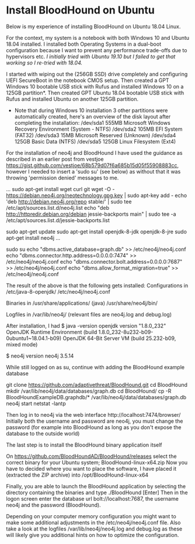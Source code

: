 # Install BloodHound on Ubuntu
Below is my experience of installing BloodHound on Ubuntu 18.04 Linux.

For the context, my system is a notebook with both Windows 10 and Ubuntu 18.04 installed. I installed both Operating Systems in a dual-boot configuration because I want to prevent any performance trade-offs due to hypervisors etc. 
*I initially tried with Ubuntu 19.10 but I failed to get that working so I re-tried with 18.04.*

I started with wiping out the (256GB SSD) drive completely and configuring UEFI SecureBoot in the notebook CMOS setup. Then created a GPT Windows 10 bootable USB stick with Rufus and installed Windows 10 on a 125GB partition*.
Then created GPT Ubuntu 18.04 bootable USB stick with Rufus and installed Ubuntu on another 125GB partition.

* Note that during Windows 10 installation 3 other partitions were automatically created, here's an overview of the disk layout after completing the installation:
/dev/sda1 555MB Microsoft Windows Recovery Environment (System - NTFS)
/dev/sda2 105MB EFI System (FAT32)
/dev/sda3 15MB Microsoft Reserved (Unknown)
/dev/sda4 125GB Basic Data (NTFS)
/dev/sda5 125GB Linux Filesystem (Ext4)

For the installation of neo4j and BloodHound I have used the guidance as described in an earlier post from vestjoe https://gist.github.com/vestjoe/68b579d07f6a685b15d05f55908883cc, however I needed to insert a 'sudo su' (see below) as without that it was throwing 'permission denied' messages to me.

...
sudo apt-get install wget curl git
wget -O - https://debian.neo4j.org/neotechnology.gpg.key | sudo apt-key add -
echo 'deb http://debian.neo4j.org/repo stable/' | sudo tee /etc/apt/sources.list.d/neo4j.list
echo "deb http://httpredir.debian.org/debian jessie-backports main" | sudo tee -a /etc/apt/sources.list.d/jessie-backports.list

sudo apt-get update
sudo apt-get install openjdk-8-jdk openjdk-8-jre
sudo apt-get install neo4j
...

sudo su
echo "dbms.active_database=graph.db" >> /etc/neo4j/neo4j.conf
echo "dbms.connector.http.address=0.0.0.0:7474" >> /etc/neo4j/neo4j.conf
echo "dbms.connector.bolt.address=0.0.0.0:7687" >> /etc/neo4j/neo4j.conf
echo "dbms.allow_format_migration=true" >> /etc/neo4j/neo4j.conf

The result of the above is that the following gets installed:
Configurations in
/etc/java-8-openjdk/
/etc/neo4j/neo4j.conf

Binaries in
/usr/share/applications/ (java)
/usr/share/neo4j/bin/

Logfiles in
/var/lib/neo4j/ (relevant files are neo4j.log and debug.log)

After installation, I had
$ java -version
openjdk version "1.8.0_232"
OpenJDK Runtime Environment (build 1.8.0_232-8u232-b09-0ubuntu1~18.04.1-b09)
OpenJDK 64-Bit Server VM (build 25.232-b09, mixed mode)

$ neo4j version
neo4j 3.5.14

While still logged on as su, continue with adding the BloodHound example database

git clone https://github.com/adaptivethreat/BloodHound.git
cd BloodHound
mkdir /var/lib/neo4j/data/databases/graph.db
cd BloodHound/
cp -R BloodHoundExampleDB.graphdb/* /var/lib/neo4j/data/databases/graph.db
neo4j start
netstat -lantp

Then log in to neo4j via the web interface http://localhost:7474/browser/
Initially both the username and password are neo4j, you must change the password (for example into BloodHound as long as you don't expose the database to the outside world)

The last step is to install the BloodHound binary application itself

On https://github.com/BloodHoundAD/BloodHound/releases select the correct binary for your Ubuntu system; BloodHound-linux-x64.zip
Now you have to decided where you want to place the software, I have placed it (extracted the ZIP archive) into /opt/BloodHound-linux-x64

Finally, you are able to launch the BloodHound application by selecting the directory containing the binaries and type ./BloodHound [Enter]
Then in the logon screen enter the database url bolt://localhost:7687, the username neo4j and the password (BloodHound).

Depending on your computer memory configuration you might want to make some additional adjustments in the /etc/neo4j/neo4j.conf file. Also take a look at the logfiles /var/lib/neo4j/neo4j.log and debug.log as these will likely give you additional hints on how to optimize the configuration.
